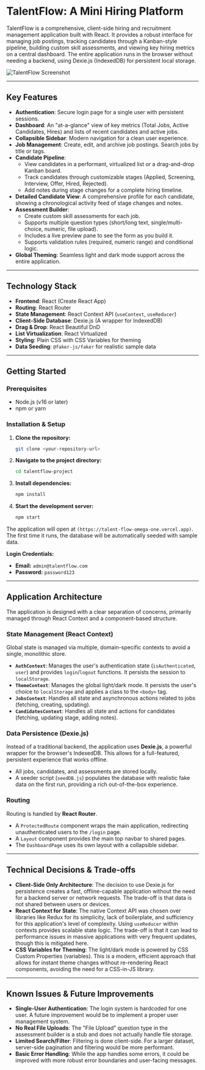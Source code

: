 # TalentFlow: A Mini Hiring Platform

TalentFlow is a comprehensive, client-side hiring and recruitment management application built with React. It provides a robust interface for managing job postings, tracking candidates through a Kanban-style pipeline, building custom skill assessments, and viewing key hiring metrics on a central dashboard. The entire application runs in the browser without needing a backend, using Dexie.js (IndexedDB) for persistent local storage.

![TalentFlow Screenshot](https://i.imgur.com/rS2hW2k.jpg)

---

## Key Features

* **Authentication**: Secure login page for a single user with persistent sessions.
* **Dashboard**: An "at-a-glance" view of key metrics (Total Jobs, Active Candidates, Hires) and lists of recent candidates and active jobs.
* **Collapsible Sidebar**: Modern navigation for a clean user experience.
* **Job Management**: Create, edit, and archive job postings. Search jobs by title or tags.
* **Candidate Pipeline**:
    * View candidates in a performant, virtualized list or a drag-and-drop Kanban board.
    * Track candidates through customizable stages (Applied, Screening, Interview, Offer, Hired, Rejected).
    * Add notes during stage changes for a complete hiring timeline.
* **Detailed Candidate View**: A comprehensive profile for each candidate, showing a chronological activity feed of stage changes and notes.
* **Assessment Builder**:
    * Create custom skill assessments for each job.
    * Supports multiple question types (short/long text, single/multi-choice, numeric, file upload).
    * Includes a live preview pane to see the form as you build it.
    * Supports validation rules (required, numeric range) and conditional logic.
* **Global Theming**: Seamless light and dark mode support across the entire application.

---

## Technology Stack

* **Frontend**: React (Create React App)
* **Routing**: React Router
* **State Management**: React Context API (`useContext`, `useReducer`)
* **Client-Side Database**: Dexie.js (A wrapper for IndexedDB)
* **Drag & Drop**: React Beautiful DnD
* **List Virtualization**: React Virtualized
* **Styling**: Plain CSS with CSS Variables for theming
* **Data Seeding**: `@faker-js/faker` for realistic sample data

---

## Getting Started

### Prerequisites

* Node.js (v16 or later)
* npm or yarn

### Installation & Setup

1.  **Clone the repository:**
    ```bash
    git clone <your-repository-url>
    ```
2.  **Navigate to the project directory:**
    ```bash
    cd talentflow-project
    ```
3.  **Install dependencies:**
    ```bash
    npm install
    ```
4.  **Start the development server:**
    ```bash
    npm start
    ```

The application will open at `(https://talent-flow-omega-one.vercel.app)`. The first time it runs, the database will be automatically seeded with sample data.

**Login Credentials:**
* **Email:** `admin@talentflow.com`
* **Password:** `password123`

---

## Application Architecture

The application is designed with a clear separation of concerns, primarily managed through React Context and a component-based structure.

### State Management (React Context)

Global state is managed via multiple, domain-specific contexts to avoid a single, monolithic store.

* **`AuthContext`**: Manages the user's authentication state (`isAuthenticated`, `user`) and provides `login`/`logout` functions. It persists the session to `localStorage`.
* **`ThemeContext`**: Manages the global light/dark mode. It persists the user's choice to `localStorage` and applies a class to the `<body>` tag.
* **`JobsContext`**: Handles all state and asynchronous actions related to jobs (fetching, creating, updating).
* **`CandidatesContext`**: Handles all state and actions for candidates (fetching, updating stage, adding notes).

### Data Persistence (Dexie.js)

Instead of a traditional backend, the application uses **Dexie.js**, a powerful wrapper for the browser's IndexedDB. This allows for a full-featured, persistent experience that works offline.

* All jobs, candidates, and assessments are stored locally.
* A seeder script (`seedDB.js`) populates the database with realistic fake data on the first run, providing a rich out-of-the-box experience.

### Routing

Routing is handled by **React Router**.

* A `ProtectedRoute` component wraps the main application, redirecting unauthenticated users to the `/login` page.
* A `Layout` component provides the main top navbar to shared pages.
* The `DashboardPage` uses its own layout with a collapsible sidebar.

---

## Technical Decisions & Trade-offs

* **Client-Side Only Architecture**: The decision to use Dexie.js for persistence creates a fast, offline-capable application without the need for a backend server or network requests. The trade-off is that data is not shared between users or devices.
* **React Context for State**: The native Context API was chosen over libraries like Redux for its simplicity, lack of boilerplate, and sufficiency for this application's level of complexity. Using `useReducer` within contexts provides scalable state logic. The trade-off is that it can lead to performance issues in massive applications with very frequent updates, though this is mitigated here.
* **CSS Variables for Theming**: The light/dark mode is powered by CSS Custom Properties (variables). This is a modern, efficient approach that allows for instant theme changes without re-rendering React components, avoiding the need for a CSS-in-JS library.

---

## Known Issues & Future Improvements

* **Single-User Authentication**: The login system is hardcoded for one user. A future improvement would be to implement a proper user management system.
* **No Real File Uploads**: The "File Upload" question type in the assessment builder is a stub and does not actually handle file storage.
* **Limited Search/Filter**: Filtering is done client-side. For a larger dataset, server-side pagination and filtering would be more performant.
* **Basic Error Handling**: While the app handles some errors, it could be improved with more robust error boundaries and user-facing messages.
